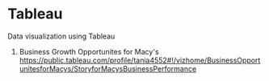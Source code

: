 # Tableau
Data visualization using Tableau


1. Business Growth Opportunites for Macy's
https://public.tableau.com/profile/tania4552#!/vizhome/BusinessOpportunitesforMacys/StoryforMacysBusinessPerformance
